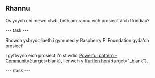 ## Rhannu

Os ydych chi mewn clwb, beth am rannu eich prosiect â'ch ffrindiau?

--- task ---

Rhowch ysbrydoliaeth i gymuned y Raspberry Pi Foundation gyda'ch prosiect!

I gyflwyno eich prosiect i'n stiwdio [Powerful pattern - Community](https://wke.lt/w/s/yyNPQT){:target=blank}, llenwch y [ffurflen hon](https://form.raspberrypi.org/f/community-project-submissions){:target="_blank"}.

--- /task ---
